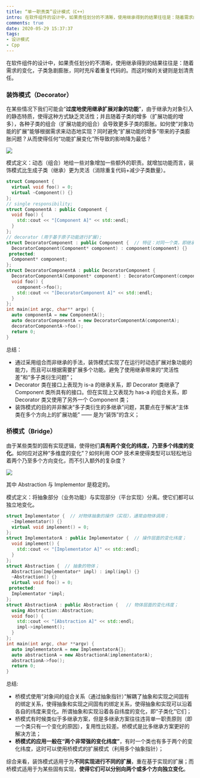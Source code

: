 ```yaml
---
title: “单一职责类”设计模式（C++）
intro: 在软件组件的设计中，如果责任划分的不清晰，使用继承得到的结果往往是：随着需求的变化，子类急剧膨胀，同时充斥着重复代码的。而这时候的关键则是划清责任。
comments: true
date: 2020-05-29 15:37:37
tags:
- 设计模式
- Cpp
---
```


在软件组件的设计中，如果责任划分的不清晰，使用继承得到的结果往往是：随着需求的变化，子类急剧膨胀，同时充斥着重复代码的。而这时候的关键则是划清责任。

### 装饰模式（Decorator）

在某些情况下我们可能会“**过度地使用继承扩展对象的功能**”，由于继承为对象引入的静态特质，使得这种方式缺乏灵活性；并且随着子类的增多（扩展功能的增多），各种子类的组合（扩展功能的组合）会导致更多子类的膨胀。如何使“对象功能的扩展”能够根据需求来动态地实现？同时避免“扩展功能的增多”带来的子类膨胀问题？从而使得任何“功能扩展变化”所导致的影响降为最低？

![](1.jpg)


模式定义：动态（组合）地给一些对象增加一些额外的职责。就增加功能而言，装饰模式比生成子类（继承）更为灵活（消除重复代码+减少子类数量）。

```cpp
struct Component {
  virtual void foo() = 0;
  virtual ~Component() {}
};
// single responsibility;
struct ComponentA : public Component {
  void foo() {
    std::cout << "[Component A]" << std::endl;
  }
};
// decorator (用于基于原子功能进行扩展);
struct DecoratorComponent : public Component {  // 特征：对同一个类，即继承，又包含；
  DecoratorComponent(Component* component) : component(component) {}
 protected:
  Component* component;
};
struct DecoratorComponentA : public DecoratorComponent {
  DecoratorComponentA(Component* component) : DecoratorComponent(component) {}
  void foo() {
    component->foo();
    std::cout << "[DecoratorComponent A]" << std::endl;
  }
};
int main(int argc, char** argv) {
  auto componentA = new ComponentA();
  auto decoratorComponentA = new DecoratorComponentA(componentA);
  decoratorComponentA->foo();
  return 0;
}
```

总结：
* 通过采用组合而非继承的手法，装饰模式实现了在运行时动态扩展对象功能的能力，而且可以根据需要扩展多个功能。避免了使用继承带来的“灵活性差”和“多子类衍生问题”；
* Decorator 类在接口上表现为 is-a 的继承关系，即 Decorator 类继承了 Component 类所具有的接口。但在实现上又表现为 has-a 的组合关系，即 Decorator 类又使用了另外一个 Component 类；
* 装饰模式的目的并非解决“多子类衍生的多继承”问题，其要点在于解决“主体类在多个方向上的扩展功能” —— 是为“装饰”的含义；

### 桥模式（Bridge）

由于某些类型的固有实现逻辑，使得他们**具有两个变化的纬度，乃至多个纬度的变化**。如何应对这种“多维度的变化”？如何利用 OOP 技术来使得类型可以轻松地沿着两个乃至多个方向变化，而不引入额外的复杂度？

![](2.png)

其中 Abstraction 与 Implementor 是稳定的。

模式定义：将抽象部分（业务功能）与实现部分（平台实现）分离。使它们都可以独立地变化。

```cpp
struct Implementator {  // 对物体抽象的操作（实现），通常由物体调用；
  ~Implementator() {}
  virtual void implement() = 0;
};
struct ImplementatorA : public Implementator {  // 操作层面的变化纬度；
  void implement() {
    std::cout << "[Implementator A]" << std::endl;
  }
};
struct Abstraction {  // 抽象的物体；
  Abstraction(Implementator* impl) : impl(impl) {}
  ~Abstraction() {}
  virtual void foo() = 0;
 protected:
  Implementator *impl;
};
struct AbstractionA : public Abstraction {   // 物体层面的变化纬度；
  using Abstraction::Abstraction;
  void foo() {
    std::cout << "[Abstraction A]" << std::endl;
    impl->implement();
  }
};
int main(int argc, char **argv) {
  auto implementatorA = new ImplementatorA{};
  auto abstractionA = new AbstractionA(implementatorA);
  abstractionA->foo();
  return 0;
}
```

总结:
* 桥模式使用“对象间的组合关系（通过抽象指针）”解耦了抽象和实现之间固有的绑定关系，使得抽象和实现之间固有的绑定关系，使得抽象和实现可以沿着各自的纬度来变化。所谓抽象和实现沿着各自纬度的变化，即“子类化”它们；
* 桥模式有时候类似于多继承方案，但是多继承方案往往违背单一职责原则（即一个类只有一个变化的原因），复用性比较差。桥模式是比多继承方案更好的解决方法；
* **桥模式的应用一般在“两个非常强的变化纬度”**，有时一个类也有多于两个的变化纬度，这时可以使用桥模式的扩展模式（利用多个抽象指针）；


综合来看，装饰模式适用于为**不同实现进行不同的扩展**，重在基于实现的扩展；而桥模式适用于为某些固有实现，**使得它们可以分别向两个或多个方向独立变化**。

